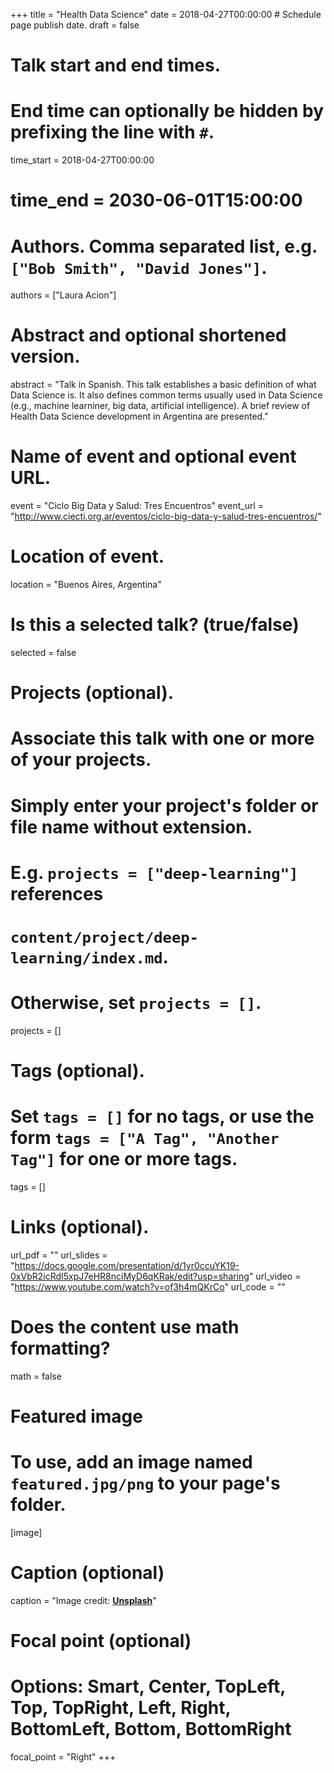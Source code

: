 +++
title = "Health Data Science"
date = 2018-04-27T00:00:00  # Schedule page publish date.
draft = false

# Talk start and end times.
#   End time can optionally be hidden by prefixing the line with `#`.
time_start = 2018-04-27T00:00:00
# time_end = 2030-06-01T15:00:00

# Authors. Comma separated list, e.g. `["Bob Smith", "David Jones"]`.
authors = ["Laura Acion"]

# Abstract and optional shortened version.
abstract = "Talk in Spanish. This talk establishes a basic definition of what Data Science is. It also defines common terms usually used in Data Science (e.g., machine learniner, big data, artificial intelligence). A brief review of Health Data Science development in Argentina are presented."

# Name of event and optional event URL.
event = "Ciclo Big Data y Salud: Tres Encuentros"
event_url = "http://www.ciecti.org.ar/eventos/ciclo-big-data-y-salud-tres-encuentros/"

# Location of event.
location = "Buenos Aires, Argentina"

# Is this a selected talk? (true/false)
selected = false

# Projects (optional).
#   Associate this talk with one or more of your projects.
#   Simply enter your project's folder or file name without extension.
#   E.g. `projects = ["deep-learning"]` references 
#   `content/project/deep-learning/index.md`.
#   Otherwise, set `projects = []`.
projects = []

# Tags (optional).
#   Set `tags = []` for no tags, or use the form `tags = ["A Tag", "Another Tag"]` for one or more tags.
tags = []

# Links (optional).
url_pdf = ""
url_slides = "https://docs.google.com/presentation/d/1yr0ccuYK19-0xVbR2icRdI5xpJ7eHR8nciMyD6qKRak/edit?usp=sharing"
url_video = "https://www.youtube.com/watch?v=of3h4mQKrCo"
url_code = ""

# Does the content use math formatting?
math = false

# Featured image
# To use, add an image named `featured.jpg/png` to your page's folder. 
[image]
  # Caption (optional)
  caption = "Image credit: [**Unsplash**](https://unsplash.com/photos/bzdhc5b3Bxs)"

  # Focal point (optional)
  # Options: Smart, Center, TopLeft, Top, TopRight, Left, Right, BottomLeft, Bottom, BottomRight
  focal_point = "Right"
+++
